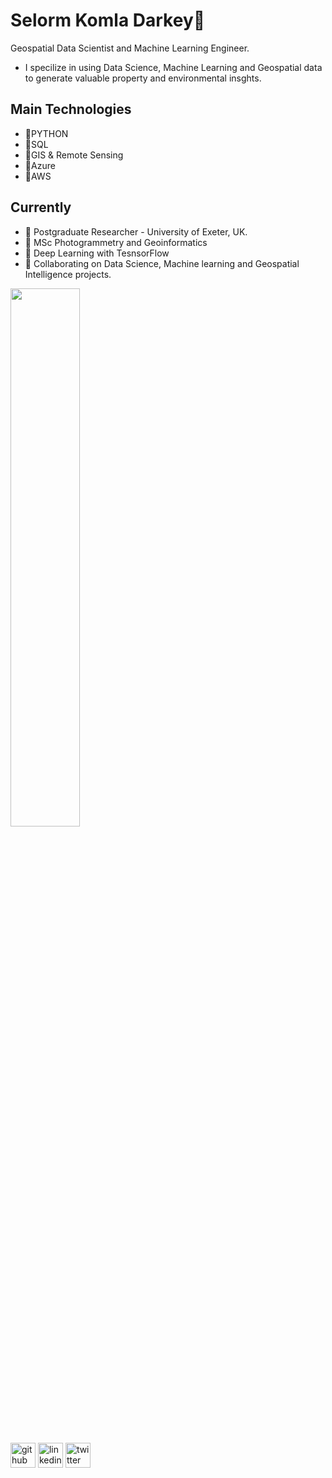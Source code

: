 # Selorm Komla Darkey👋


Geospatial Data Scientist and Machine Learning Engineer. 
- I specilize in using Data Science, Machine Learning and Geospatial data to generate valuable property and environmental insghts. 


## Main Technologies
* 🔆PYTHON
* 🔆SQL
* 🔆GIS & Remote Sensing
* 🔆Azure
* 🔆AWS


## Currently
- 🔭 Postgraduate Researcher - University of Exeter, UK.
- 🔭 MSc Photogrammetry and Geoinformatics 
- 🌱 Deep Learning with TesnsorFlow
- 👯 Collaborating on Data Science, Machine learning and Geospatial Intelligence projects.


<img width="47%" src="https://github-readme-stats.vercel.app/api?username=skdarkey&count_private=true&show_icons=true&theme=radical" /> 


[<img src='https://cdn.jsdelivr.net/npm/simple-icons@3.0.1/icons/github.svg' alt='github' height='40'>](https://github.com/skdarkey)  [<img src='https://cdn.jsdelivr.net/npm/simple-icons@3.0.1/icons/linkedin.svg' alt='linkedin' height='40'>](https://www.linkedin.com/in/Selorm-Komla-Darkey/)  [<img src='https://cdn.jsdelivr.net/npm/simple-icons@3.0.1/icons/twitter.svg' alt='twitter' height='40'>](https://twitter.com/@komla_selorm)
